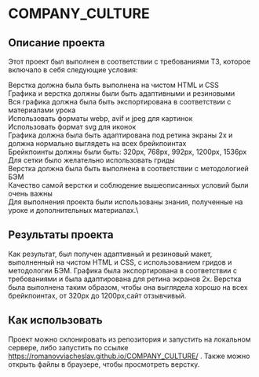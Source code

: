 # COMPANY_CULTURE

## Описание проекта
Этот проект был выполнен в соответствии с требованиями ТЗ, которое включало в себя следующие условия:

Верстка должна была быть выполнена на чистом HTML и CSS\
Графика и верстка должны были быть адаптивными и резиновыми\
Вся графика должна была быть экспортирована в соответствии с материалами урока\
Использовать форматы webp, avif и jpeg для картинок\
Использовать формат svg для иконок\
Графика должна была быть адаптирована под ретина экраны 2х и должна нормально выглядеть на всех брейкпоинтах\
Брейкпоинты должны были быть: 320px, 768px, 992px, 1200px, 1536px\
Для сетки было желательно использовать гриды\
Верстка должна была быть выполнена в соответствии с методологией БЭМ\
Качество самой верстки и соблюдение вышеописанных условий были очень важны\
Для выполнения проекта были использованы знания, полученные на уроке и дополнительных материалах.\

## Результаты проекта
Как результат, был получен адаптивный и резиновый макет, выполненный на чистом HTML и CSS, с использованием гридов и методологии БЭМ. Графика была экспортирована в соответствии с требованиями и была адаптирована для ретина экранов 2х. Верстка была выполнена таким образом, чтобы она выглядела хорошо на всех брейкпоинтах, от 320px до 1200px,сайт отзывчивый.

## Как использовать
Проект можно склонировать из репозитория и запустить на локальном сервере, либо запустить по ссылке https://romanovviacheslav.github.io/COMPANY_CULTURE/
. Также можно открыть файлы в браузере, чтобы просмотреть верстку.

